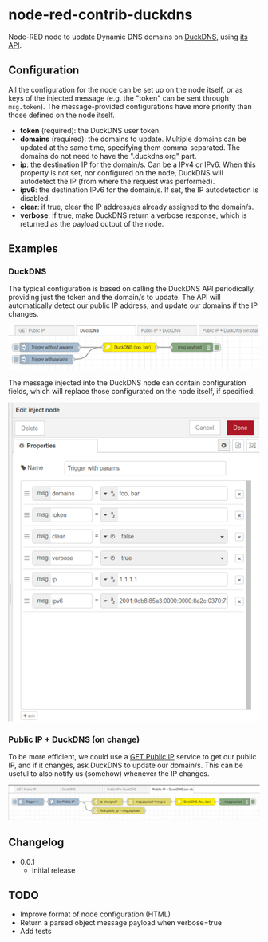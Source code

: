 # node-red-contrib-duckdns

Node-RED node to update Dynamic DNS domains on [DuckDNS](https://www.duckdns.org), using [its API](https://www.duckdns.org/spec.jsp).

## Configuration

All the configuration for the node can be set up on the node itself, or as keys of the injected message (e.g. the "token" can be sent through `msg.token`).
The message-provided configurations have more priority than those defined on the node itself.

- **token** (required): the DuckDNS user token.
- **domains** (required): the domains to update. Multiple domains can be updated at the same time, specifying them comma-separated. The domains do not need to have the ".duckdns.org" part.
- **ip**: the destination IP for the domain/s. Can be a IPv4 or IPv6. When this property is not set, nor configured on the node, DuckDNS will autodetect the IP (from where the request was performed).
- **ipv6**: the destination IPv6 for the domain/s. If set, the IP autodetection is disabled.
- **clear**: if true, clear the IP address/es already assigned to the domain/s.
- **verbose**: if true, make DuckDNS return a verbose response, which is returned as the payload output of the node.

## Examples

### DuckDNS

The typical configuration is based on calling the DuckDNS API periodically, providing just the token and the domain/s to update.
The API will automatically detect our public IP address, and update our domains if the IP changes.

![example1](docs/example_duckdns.png)

The message injected into the DuckDNS node can contain configuration fields, which will replace those configurated on the node itself, if specified:

![example1-configuration-msg](docs/example_duckdns_msg.png)

### Public IP + DuckDNS (on change)

To be more efficient, we could use a [GET Public IP](https://flows.nodered.org/node/node-red-contrib-public-ip-address) service to get our public IP, and if it changes, ask DuckDNS to update our domain/s. This can be useful to also notify us (somehow) whenever the IP changes.

![example2](docs/example_publicip+duckdns_onchange.png)

## Changelog

- 0.0.1
    - initial release

## TODO

- Improve format of node configuration (HTML)
- Return a parsed object message payload when verbose=true
- Add tests

